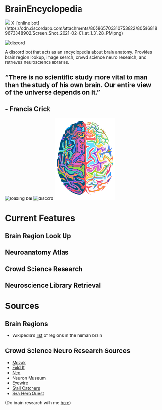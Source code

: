 # BrainEncyclopedia
<img img align="center left" src="https://reignicommunity.weebly.com/uploads/4/0/2/7/40273163/reignidiscordlogo-1-orig_orig.png" width="200"> 
 X ![online bot](https://cdn.discordapp.com/attachments/805865703310753822/805868189673848902/Screen_Shot_2021-02-01_at_1.31.28_PM.png)


![discord](https://reignicommunity.weebly.com/uploads/4/0/2/7/40273163/reignidiscordlogo-1-orig_orig.png)

A discord bot that acts as an encyclopedia about brain anatomy. Provides brain region lookup, image search, crowd science neuro research, and retrieves neuroscience libraries.

## “There is no scientific study more vital to man than the study of his own brain. Our entire view of the universe depends on it.”
## - Francis Crick

![loading bar](https://pnommensen.com/images/better-discord-themes-1.gif)
![discord](https://i.redd.it/a8keeuutawx01.gif)
<img img align="center left" src="https://github.com/YasPHP/BrainEncyclopedia/blob/main/encyclopedia_brain_logo.png?raw=true" width="200"> 



# Current Features
## Brain Region Look Up

## Neuroanatomy Atlas

## Crowd Science Research

## Neuroscience Library Retrieval

# Sources

## Brain Regions
- Wikipedia's [list](https://en.wikipedia.org/wiki/List_of_regions_in_the_human_brain) of regions in the human brain

## Crowd Science Neuro Research Sources
- [Mozak](https://www.mozak.science/landing)
- [Fold It](https://fold.it/portal/info/about)
- [Neo](https://neo.eyewire.org/)
- [Neuron Museum](http://museum.eyewire.org/?neurons=26065,20117,26051,17212)
- [Eyewire](https://eyewire.org/explore)
- [Stall Catchers](https://stallcatchers.com/main)
- [Sea Hero Quest](https://sea-hero-quest.fileplanet.com/apk)

(Do brain research with me [here](https://youtu.be/5OAgCg4Axak))

